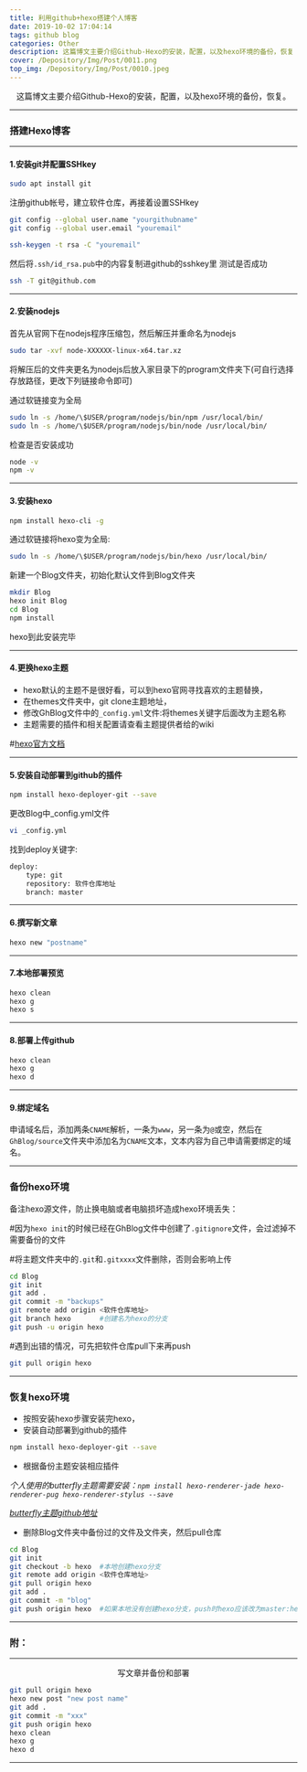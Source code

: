 ```yaml
---
title: 利用github+hexo搭建个人博客
date: 2019-10-02 17:04:14
tags: github blog
categories: Other
description: 这篇博文主要介绍Github-Hexo的安装，配置，以及hexo环境的备份，恢复
cover: /Depository/Img/Post/0011.png
top_img: /Depository/Img/Post/0010.jpeg
---
```


<center>这篇博文主要介绍Github-Hexo的安装，配置，以及hexo环境的备份，恢复。</center>


---
### 搭建Hexo博客
---

#### 1.安装git并配置SSHkey
```bash
sudo apt install git
```
注册github帐号，建立软件仓库，再接着设置SSHkey
```bash
git config --global user.name "yourgithubname"
git config --global user.email "youremail"
```
```bash
ssh-keygen -t rsa -C "youremail"
```
然后将`.ssh/id_rsa.pub`中的内容复制进github的sshkey里
测试是否成功
```bash
ssh -T git@github.com
```

---
#### 2.安装nodejs

首先从官网下在nodejs程序压缩包，然后解压并重命名为nodejs

```bash
sudo tar -xvf node-XXXXXX-linux-x64.tar.xz
```

将解压后的文件夹更名为nodejs后放入家目录下的program文件夹下(可自行选择存放路径，更改下列链接命令即可)

通过软链接变为全局

```bash
sudo ln -s /home/\$USER/program/nodejs/bin/npm /usr/local/bin/
sudo ln -s /home/\$USER/program/nodejs/bin/node /usr/local/bin/
```

检查是否安装成功

```bash
node -v
npm -v
```

---

#### 3.安装hexo

```bash
npm install hexo-cli -g
```

通过软链接将hexo变为全局:

```bash
sudo ln -s /home/\$USER/program/nodejs/bin/hexo /usr/local/bin/
```

新建一个Blog文件夹，初始化默认文件到Blog文件夹

```bash
mkdir Blog
hexo init Blog
cd Blog
npm install
```

hexo到此安装完毕

---
#### 4.更换hexo主题

* hexo默认的主题不是很好看，可以到hexo官网寻找喜欢的主题替换，
* 在themes文件夹中，git clone主题地址，
* 修改GhBlog文件中的`_config.yml`文件:将themes关键字后面改为主题名称
* 主题需要的插件和相关配置请查看主题提供者给的wiki

 #[hexo官方文档](https://hexo.io/zh-cn/docs/)

---

#### 5.安装自动部署到github的插件

```bash
npm install hexo-deployer-git --save
```

更改Blog中_config.yml文件

```bash
vi _config.yml
```

找到deploy关键字:

```bash
deploy:
    type: git
    repository: 软件仓库地址
    branch: master
```

---

#### 6.撰写新文章

```bash
hexo new "postname"
```

---

#### 7.本地部署预览

```bash
hexo clean
hexo g
hexo s
```

---

#### 8.部署上传github

```bash
hexo clean
hexo g
hexo d
```

---

#### 9.绑定域名

申请域名后，添加两条`CNAME`解析，一条为`www`，另一条为`@`或空，然后在`GhBlog/source`文件夹中添加名为`CNAME`文本，文本内容为自己申请需要绑定的域名。

---

### 备份hexo环境

备注hexo源文件，防止换电脑或者电脑损坏造成hexo环境丢失：

#因为`hexo init`的时候已经在GhBlog文件中创建了`.gitignore`文件，会过滤掉不需要备份的文件

#将主题文件夹中的`.git`和`.gitxxxx`文件删除，否则会影响上传

```bash
cd Blog
git init
git add .
git commit -m "backups"
git remote add origin <软件仓库地址>
git branch hexo       #创建名为hexo的分支
git push -u origin hexo
```
#遇到出错的情况，可先把软件仓库pull下来再push

```bash
git pull origin hexo
```

---

### 恢复hexo环境

* 按照安装hexo步骤安装完hexo，
* 安装自动部署到github的插件

```bash
npm install hexo-deployer-git --save
```

* 根据备份主题安装相应插件

*个人使用的butterfly主题需要安装：`npm install hexo-renderer-jade hexo-renderer-pug hexo-renderer-stylus --save`*

*[butterfly主题github地址](https://github.com/jerryc127/hexo-theme-butterfly)*

* 删除Blog文件夹中备份过的文件及文件夹，然后pull仓库

 ```bash
cd Blog
git init
git checkout -b hexo  #本地创建hexo分支
git remote add origin <软件仓库地址>
git pull origin hexo
git add .
git commit -m "blog"
git push origin hexo  #如果本地没有创建hexo分支，push时hexo应该改为master:hexo
```

---

### 附：

---

<center>写文章并备份和部署</center>

```bash
git pull origin hexo
hexo new post "new post name"
git add .
git commit -m "xxx"
git push origin hexo
hexo clean
hexo g
hexo d
```

---
